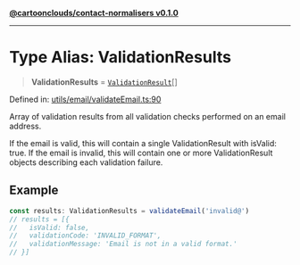 [**@cartoonclouds/contact-normalisers v0.1.0**](../README.md)

***

# Type Alias: ValidationResults

> **ValidationResults** = [`ValidationResult`](ValidationResult.md)[]

Defined in: [utils/email/validateEmail.ts:90](https://gitlab.com/good-life/glp-frontend/-/blob/main/packages/plugins/contact-normalisers/src/utils/email/validateEmail.ts#L90)

Array of validation results from all validation checks performed on an email address.

If the email is valid, this will contain a single ValidationResult with isValid: true.
If the email is invalid, this will contain one or more ValidationResult objects
describing each validation failure.

## Example

```typescript
const results: ValidationResults = validateEmail('invalid@')
// results = [{
//   isValid: false,
//   validationCode: 'INVALID_FORMAT',
//   validationMessage: 'Email is not in a valid format.'
// }]
```
